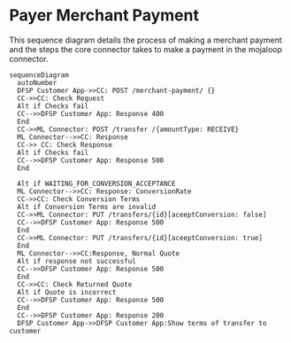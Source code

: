 # Payer Merchant Payment 
This sequence diagram details the process of making a merchant payment and the steps the core connector takes to make a payment in the mojaloop connector.
```mermaid
sequenceDiagram
  autoNumber
  DFSP Customer App->>CC: POST /merchant-payment/ {}
  CC->>CC: Check Request
  Alt if Checks fail
  CC-->>DFSP Customer App: Response 400
  End
  CC->>ML Connector: POST /transfer /{amountType: RECEIVE} 
  ML Connector-->>CC: Response
  CC->> CC: Check Response
  Alt if Checks fail
  CC-->>DFSP Customer App: Response 500
  End

  Alt if WAITING_FOR_CONVERSION_ACCEPTANCE
  ML Connector-->>CC: Response: ConversionRate
  CC->>CC: Check Conversion Terms
  Alt if Conversion Terms are invalid
  CC->>ML Connector: PUT /transfers/{id}[aceeptConversion: false]
  CC-->>DFSP Customer App: Response 500
  End
  CC->>ML Connector: PUT /transfers/{id}[aceeptConversion: true]
  End
  ML Connector-->>CC:Response, Normal Quote
  Alt if response not successful
  CC-->>DFSP Customer App: Response 500
  End
  CC->>CC: Check Returned Quote
  Alt if Quote is incorrect
  CC-->>DFSP Customer App: Response 500
  End
  CC-->>DFSP Customer App: Response 200
  DFSP Customer App->>DFSP Customer App:Show terms of transfer to customer
```
